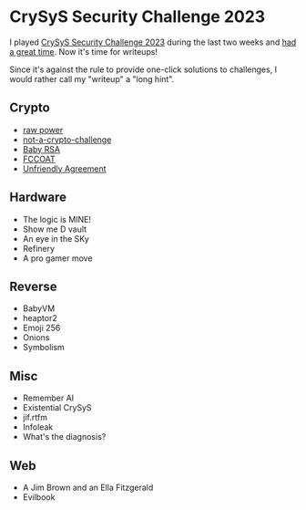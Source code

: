 # CrySyS Security Challenge 2023

I played [CrySyS Security Challenge 2023](https://secchallenge.crysys.hu/) during the last two weeks and [had a great time](https://github.com/sqmshossifrage/CrySyS-2023/blob/main/image.png). Now it's time for writeups! 

Since it's against the rule to provide one-click solutions to challenges, I would rather call my "writeup" a "long hint". 

## Crypto
* [raw power](https://github.com/sqmshossifrage/CrySyS-2023/tree/main/Crypto/raw%20power)
* [not-a-crypto-challenge](https://github.com/sqmshossifrage/CrySyS-2023/tree/main/Crypto/not-a-crypto-challenge)
* [Baby RSA](https://github.com/sqmshossifrage/CrySyS-2023/tree/main/Crypto/Baby%20RSA)
* [FCCOAT](https://github.com/sqmshossifrage/CrySyS-2023/tree/main/Crypto/FCCOAT)
* [Unfriendly Agreement](https://github.com/sqmshossifrage/CrySyS-2023/tree/main/Crypto/Unfriendly%20Agreement)

## Hardware
* The logic is MINE!
* Show me D vault
* An eye in the SKy
* Refinery
* A pro gamer move

## Reverse
* BabyVM
* heaptor2
* Emoji 256
* Onions
* Symbolism

## Misc
* Remember AI
* Existential CrySyS
* jif.rtfm
* Infoleak
* What's the diagnosis?

## Web
* A Jim Brown and an Ella Fitzgerald
* Evilbook





